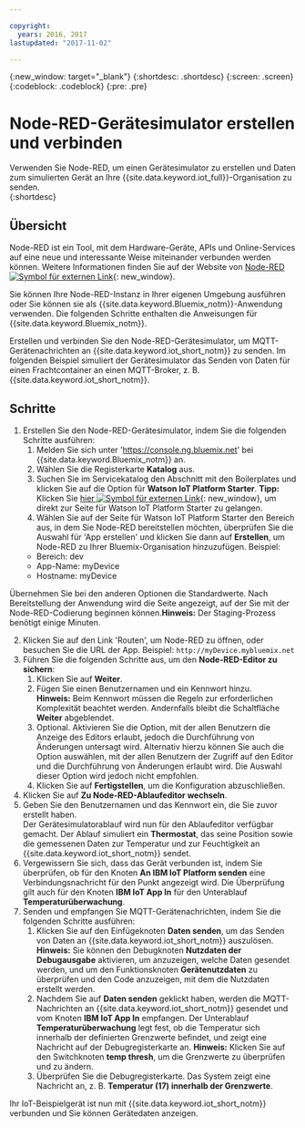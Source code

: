 ```yaml
---

copyright:
  years: 2016, 2017
lastupdated: "2017-11-02"

---
```


{:new_window: target="\_blank"}
{:shortdesc: .shortdesc}
{:screen: .screen}
{:codeblock: .codeblock}
{:pre: .pre}

# Node-RED-Gerätesimulator erstellen und verbinden
Verwenden Sie Node-RED, um einen Gerätesimulator zu erstellen und Daten zum simulierten Gerät an Ihre {{site.data.keyword.iot_full}}-Organisation zu senden.  
{:shortdesc}

## Übersicht

Node-RED ist ein Tool, mit dem Hardware-Geräte, APIs und Online-Services auf eine neue und interessante Weise miteinander verbunden werden können. Weitere Informationen finden Sie auf der Website von [Node-RED ![Symbol für externen Link](../../icons/launch-glyph.svg "Symbol für externen Link")](http://nodered.org/){: new_window}.  

Sie können Ihre Node-RED-Instanz in Ihrer eigenen Umgebung ausführen oder Sie können sie als {{site.data.keyword.Bluemix_notm}}-Anwendung verwenden. Die folgenden Schritte enthalten die Anweisungen für {{site.data.keyword.Bluemix_notm}}.

Erstellen und verbinden Sie den Node-RED-Gerätesimulator, um MQTT-Gerätenachrichten an {{site.data.keyword.iot_short_notm}} zu senden. Im folgenden Beispiel simuliert der Gerätesimulator das Senden von Daten für einen Frachtcontainer an einen MQTT-Broker, z. B. {{site.data.keyword.iot_short_notm}}.

## Schritte

1. Erstellen Sie den Node-RED-Gerätesimulator, indem Sie die folgenden Schritte ausführen:   
    1. Melden Sie sich unter 'https://console.ng.bluemix.net' bei {{site.data.keyword.Bluemix_notm}} an.
    2. Wählen Sie die Registerkarte **Katalog** aus.
    3. Suchen Sie im Servicekatalog den Abschnitt mit den Boilerplates und klicken Sie auf die Option für **Watson IoT Platform Starter**. **Tipp:** Klicken Sie [hier ![Symbol für externen Link](../../icons/launch-glyph.svg "Symbol für externen Link")](https://console.ng.bluemix.net/catalog/starters/internet-of-things-platform-starter){: new_window}, um direkt zur Seite für Watson IoT Platform Starter zu gelangen.
    4. Wählen Sie auf der Seite für Watson IoT Platform Starter den Bereich aus, in dem Sie Node-RED bereitstellen möchten, überprüfen Sie die Auswahl für 'App erstellen' und klicken Sie dann auf **Erstellen**, um Node-RED zu Ihrer Bluemix-Organisation hinzuzufügen. Beispiel:
    <ul>
     <li> Bereich: dev
     <li> App-Name: myDevice
     <li> Hostname: myDevice  
    </ul>  
Übernehmen Sie bei den anderen Optionen die Standardwerte. Nach Bereitstellung der Anwendung wird die Seite angezeigt, auf der Sie mit der Node-RED-Codierung beginnen können.**Hinweis:** Der Staging-Prozess benötigt einige Minuten.  

2. Klicken Sie auf den Link 'Routen', um Node-RED zu öffnen, oder besuchen Sie die URL der App. Beispiel: `http://myDevice.mybluemix.net`  
3. Führen Sie die folgenden Schritte aus, um den **Node-RED-Editor zu sichern**:
    1. Klicken Sie auf **Weiter**.
    2. Fügen Sie einen Benutzernamen und ein Kennwort hinzu.  
    **Hinweis:** Beim Kennwort müssen die Regeln zur erforderlichen Komplexität beachtet werden. Andernfalls bleibt die Schaltfläche **Weiter** abgeblendet.  
    3. Optional. Aktivieren Sie die Option, mit der allen Benutzern die Anzeige des Editors erlaubt, jedoch die Durchführung von Änderungen untersagt wird. Alternativ hierzu können Sie auch die Option auswählen, mit der allen Benutzern der Zugriff auf den Editor und die Durchführung von Änderungen erlaubt wird. Die Auswahl dieser Option wird jedoch nicht empfohlen.
    4. Klicken Sie auf **Fertigstellen**, um die Konfiguration abzuschließen.
4. Klicken Sie auf **Zu Node-RED-Ablaufeditor wechseln**.
5. Geben Sie den Benutzernamen und das Kennwort ein, die Sie zuvor erstellt haben.  
Der Gerätesimulatorablauf wird nun für den Ablaufeditor verfügbar gemacht. Der Ablauf simuliert ein **Thermostat**, das seine Position sowie die gemessenen Daten zur Temperatur und zur Feuchtigkeit an {{site.data.keyword.iot_short_notm}} sendet.  
6. Vergewissern Sie sich, dass das Gerät verbunden ist, indem Sie überprüfen, ob für den Knoten **An IBM IoT Platform senden** eine Verbindungsnachricht für den Punkt angezeigt wird. Die Überprüfung gilt auch für den Knoten **IBM IoT App In** für den Unterablauf **Temperaturüberwachung**.  
7. Senden und empfangen Sie MQTT-Gerätenachrichten, indem Sie die folgenden Schritte ausführen:  
    1. Klicken Sie auf den Einfügeknoten **Daten senden**, um das Senden von Daten an {{site.data.keyword.iot_short_notm}} auszulösen.
       **Hinweis:** Sie können den Debugknoten **Nutzdaten der Debugausgabe** aktivieren, um anzuzeigen, welche Daten gesendet werden, und um den Funktionsknoten **Gerätenutzdaten** zu überprüfen und den Code anzuzeigen, mit dem die Nutzdaten erstellt werden. 
    2. Nachdem Sie auf **Daten senden** geklickt haben, werden die MQTT-Nachrichten an {{site.data.keyword.iot_short_notm}} gesendet und vom Knoten **IBM IoT App In** empfangen. Der Unterablauf **Temperaturüberwachung** legt fest, ob die Temperatur sich innerhalb der definierten Grenzwerte befindet, und zeigt eine Nachricht auf der Debugregisterkarte an.
       **Hinweis:** Klicken Sie auf den Switchknoten **temp thresh**, um die Grenzwerte zu überprüfen und zu ändern.
    3. Überprüfen Sie die Debugregisterkarte. Das System zeigt eine Nachricht an, z. B. **Temperatur (17) innerhalb der Grenzwerte**.
    
Ihr IoT-Beispielgerät ist nun mit {{site.data.keyword.iot_short_notm}} verbunden und Sie können Gerätedaten anzeigen.
